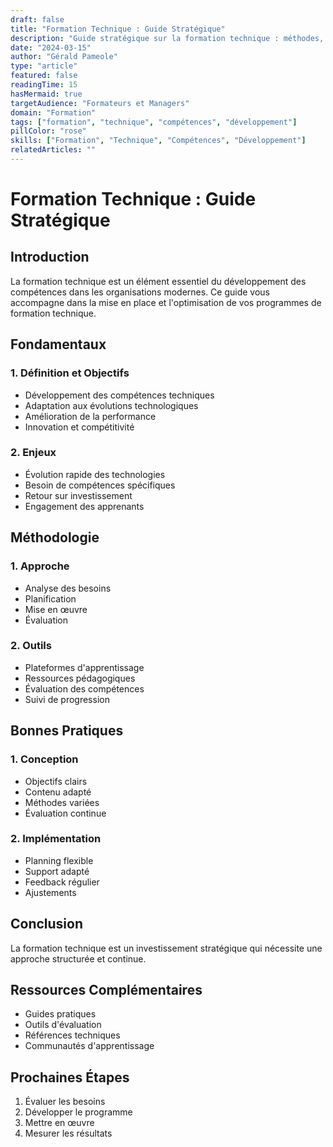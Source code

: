 ```yaml
---
draft: false
title: "Formation Technique : Guide Stratégique"
description: "Guide stratégique sur la formation technique : méthodes, outils et bonnes pratiques pour développer les compétences techniques de vos équipes"
date: "2024-03-15"
author: "Gérald Pameole"
type: "article"
featured: false
readingTime: 15
hasMermaid: true
targetAudience: "Formateurs et Managers"
domain: "Formation"
tags: ["formation", "technique", "compétences", "développement"]
pillColor: "rose"
skills: ["Formation", "Technique", "Compétences", "Développement"]
relatedArticles: ""
---
```


# Formation Technique : Guide Stratégique

## Introduction

La formation technique est un élément essentiel du développement des compétences dans les organisations modernes. Ce guide vous accompagne dans la mise en place et l'optimisation de vos programmes de formation technique.

## Fondamentaux

### 1. Définition et Objectifs

- Développement des compétences techniques
- Adaptation aux évolutions technologiques
- Amélioration de la performance
- Innovation et compétitivité

### 2. Enjeux

- Évolution rapide des technologies
- Besoin de compétences spécifiques
- Retour sur investissement
- Engagement des apprenants

## Méthodologie

### 1. Approche

- Analyse des besoins
- Planification
- Mise en œuvre
- Évaluation

### 2. Outils

- Plateformes d'apprentissage
- Ressources pédagogiques
- Évaluation des compétences
- Suivi de progression

## Bonnes Pratiques

### 1. Conception

- Objectifs clairs
- Contenu adapté
- Méthodes variées
- Évaluation continue

### 2. Implémentation

- Planning flexible
- Support adapté
- Feedback régulier
- Ajustements

## Conclusion

La formation technique est un investissement stratégique qui nécessite une approche structurée et continue.

## Ressources Complémentaires

- Guides pratiques
- Outils d'évaluation
- Références techniques
- Communautés d'apprentissage

## Prochaines Étapes

1. Évaluer les besoins
2. Développer le programme
3. Mettre en œuvre
4. Mesurer les résultats
